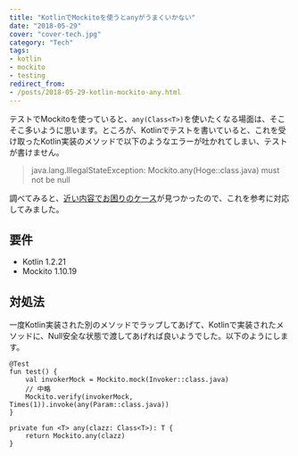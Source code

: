```yaml
---
title: "KotlinでMockitoを使うとanyがうまくいかない"
date: "2018-05-29"
cover: "cover-tech.jpg"
category: "Tech"
tags:
- kotlin
- mockito
- testing
redirect_from:
- /posts/2018-05-29-kotlin-mockito-any.html
---
```


テストでMockitoを使っていると、`any(Class<T>)`を使いたくなる場面は、そこそこ多いように思います。ところが、Kotlinでテストを書いていると、これを受け取ったKotlin実装のメソッドで以下のようなエラーが吐かれてしまい、テストが書けません。

> java.lang.IllegalStateException: Mockito.any(Hoge::class.java) must not be null

調べてみると、[近い内容でお困りのケース](https://qiita.com/ko2ic/items/9a0b76f54e9e5e203d77)が見つかったので、これを参考に対応してみました。


## 要件
- Kotlin 1.2.21
- Mockito 1.10.19


## 対処法
一度Kotlin実装された別のメソッドでラップしてあげて、Kotlinで実装されたメソッドに、Null安全な状態で渡してあげれば良いようでした。以下のようにします。

```kotlin{numberLines:true}
@Test
fun test() {
    val invokerMock = Mockito.mock(Invoker::class.java)
    // 中略
    Mockito.verify(invokerMock, Times(1)).invoke(any(Param::class.java))
}

private fun <T> any(clazz: Class<T>): T {
    return Mockito.any(clazz)
}
```
